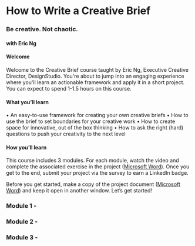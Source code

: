 # How to Write a Creative Brief

### Be creative. Not chaotic.

#### with Eric Ng
#### Welcome

Welcome to the Creative Brief course taught by Eric Ng, Executive Creative Director, DesignStudio.
You're about to jump into an engaging experience where you'll learn an actionable framework and apply it in a short project. You can expect to spend 1-1.5 hours on this course.

#### What you’ll learn

• An easy-to-use framework for creating your own creative briefs
• How to use the brief to set boundaries for your creative work
• How to create space for innovative, out of the box thinking
• How to ask the right (hard) questions to push your creativity to the next level

#### How you’ll learn
This course includes 3 modules. For each module, watch the video and complete the associated exercise in the project
([Microsoft Word](https://media.sectionschool.com/courses/how-to-write-a-creative-brief/How_to_Write_a_Great_Creative_Brief_-_Project_(Make_a_copy_to_edit).docx)). Once you get to the end, submit your project via the survey to earn a LinkedIn badge.

Before you get started, make a copy of the project document ([Microsoft Word](https://media.sectionschool.com/courses/how-to-write-a-creative-brief/How_to_Write_a_Great_Creative_Brief_-_Project_(Make_a_copy_to_edit).docx)) and keep it open in another window. Let’s get started!
### Module 1 -
### Module 2 - 
### Module 3 - 
